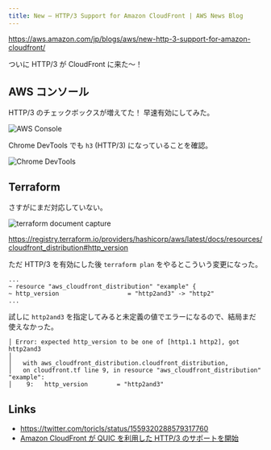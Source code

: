 ```yaml
---
title: New – HTTP/3 Support for Amazon CloudFront | AWS News Blog
---
```


https://aws.amazon.com/jp/blogs/aws/new-http-3-support-for-amazon-cloudfront/

ついに HTTP/3 が CloudFront に来た〜！

## AWS コンソール

HTTP/3 のチェックボックスが増えてた！
早速有効にしてみた。

![AWS Console](https://mryhryki.com/file/Ulkhvd4GzJWD-Ag9Nx4hj2GM3gTUCKAmMzadcR64BXUKUe5c.png)

Chrome DevTools でも `h3` (HTTP/3) になっていることを確認。

![Chrome DevTools](https://mryhryki.com/file/Ulkcg5GX8fcllpyRfrLQOczcjyMx2xsm7NcAfZV1AduB6c04.png)

## Terraform

さすがにまだ対応していない。

![terraform document capture](https://mryhryki.com/file/UlkicuRYIWvvCLGn6-_jegUlY-mSQIfoNYX7weJxhpUDdjQc.png)

https://registry.terraform.io/providers/hashicorp/aws/latest/docs/resources/cloudfront_distribution#http_version

ただ HTTP/3 を有効にした後 `terraform plan` をやるとこういう変更になった。

```text
...
~ resource "aws_cloudfront_distribution" "example" {
~ http_version                   = "http2and3" -> "http2"
...
```

試しに `http2and3` を指定してみると未定義の値でエラーになるので、結局まだ使えなかった。

```text
│ Error: expected http_version to be one of [http1.1 http2], got http2and3
│ 
│   with aws_cloudfront_distribution.cloudfront_distribution,
│   on cloudfront.tf line 9, in resource "aws_cloudfront_distribution" "example":
│    9:   http_version        = "http2and3"
```

## Links

- https://twitter.com/toricls/status/1559320288579317760
- [Amazon CloudFront が QUIC を利用した HTTP/3 のサポートを開始](https://aws.amazon.com/jp/about-aws/whats-new/2022/08/amazon-cloudfront-supports-http-3-quic/)
